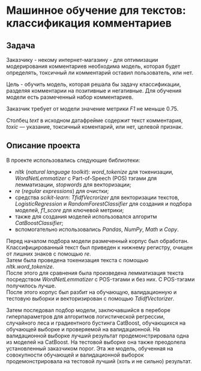 # Машинное обучение для текстов: классификация комментариев
## Задача
Заказчику - некому интернет-магазину - для оптимизации модерирования комментариев необходима модель, которая будет определять, токсичный ли комментарий оставил пользователь, или нет. 

Цель - обучить модель, которая решала бы задачу классификации, разделяя комментарии на позитивные и негативные. Для обучения модели есть размеченный набор комментариев. 

Заказчик требует от модели значение метрики *F1* не меньше 0.75. 

Столбец *text* в исходном датафрейме содержит текст комментария, *toxic* — указание, токсичный коментарий, или нет, целевой признак.

## Описание проекта

В проекте использовались следующие библиотеки:  
- *nltk* (*natural language toolkit*): *word_tokenize* для токенизации, *WordNetLemmatizer* с Part-of-Speech (POS) тэгами для лемматизации, *stopwords* для векторизации;  
- *re* (*regular expressions*) для очистки;  
- средства *scikit-learn*: *TfidfVecrorizer* для векторизации текстов, *LogisticRegression* и *RandomForestClassifier* для создания и подбора моделей, *f1_score* для ключевой метрики;  
- также для создания моделей использовался алгоритм *CatBoostClassifier*;  
- вспомогательно использовались *Pandas*, *NumPy*, *Math* и *Copy*.  

Перед началом подбора модели размеченный корпус был обработан. Классифицированный текст был приведен к нижнему регистру, очищен от лишних знаков с помощью *re*.  
Затем была проведена токенизация текста с помощью *nltk.word_tokenize*.  
После этого для сравнения была произведена лемматизация текста посредством *WordNetLemmatizer* с POS-тэгами и без них. С POS-тэгами получилось лучше.  
После этого корпус был разбит на обучающую, валидационную и тестовую выборки и векторизирован с помощью *TdidfVectorizer*.

Затем последовал подбор модели, заключавшийся в переборе гиперпараметров для алгоритмов логистической регрессии, случайного леса и градиентного бустинга CatBoost, обучающихся на обучающей выборке и проверяемой на валидационной. На валидационной выборке лучший результат продемонстрировала одна из моделей на CatBoost. На тестовой выборке она также преодолела установленный заказчиком порог. Эта же модель, обученная на совокупности обучающей и валидационной выборок продемонстрировала на тестовой лучший (хоть и не сильно) результат.
